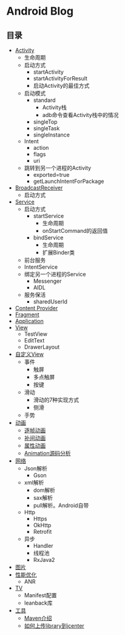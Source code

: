 # Android Blog

## 目录
* [Activity](/activity)
    * 生命周期
    * 启动方式
        * startActivity
        * startActivityForResult
        * 启动Activity的最佳方式
    * 启动模式
        * standard
            * Activity栈
            * adb命令查看Activity栈中的情况
        * singleTop
        * singleTask
        * singleInstance
    * Intent
        * action
        * flags
        * uri
    * 跳转到另一个进程的Activity
        * exported=true
        * getLaunchIntentForPackage
* [BroadcastReceiver](/receiver)
    * 启动方式
* [Service](/service)
    * 启动方式
        * startService
            * 生命周期
            * onStartCommand的返回值
        * bindService
            * 生命周期
            * 扩展Binder类
    * 前台服务
    * IntentService
    * 绑定另一个进程的Service
        * Messenger
        * AIDL
    * 服务保活
        * sharedUserId
* [Content Provider]()
* [Fragment](/fragment)
* [Application]()
* [View](/view)
    * TestView
    * EditText
    * DrawerLayout
* [自定义View](/viewcustom)
    * 事件
        * 触屏
        * 多点触屏
        * 按键
    * 滑动
        * 滑动的7种实现方式
        * 侧滑
    * 手势
* [动画](/anim)
    * [逐帧动画](/anim/逐帧动画.md)
    * [补间动画](/anim/补间动画.md)
    * [属性动画](/anim/属性动画.md)
    * [Animation源码分析](/anim/Animation源码分析.md)
* [网络](/http)
    * Json解析
        * Gson
    * xml解析
        * dom解析
        * sax解析
        * pull解析。Android自带
    * Http
        * Https
        * OkHttp
        * Retrofit
    * 异步
        * Handler
        * 线程池
        * RxJava2
* [图片]()
* [性能优化]()
    * ANR
* [TV](/tv)
    * Manifest配置
    * leanback库
* [工具](/tool)
    * [Maven介绍](/tool/Maven介绍.md)
    * [如何上传library到jcenter](/tool/如何上传library到jcenter.md)


    